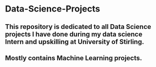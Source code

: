 # Data-Science-Projects

## This repository is dedicated to all Data Science projects I have done during my data science Intern and upskilling at University of Stirling.         
## Mostly contains Machine Learning projects. 
